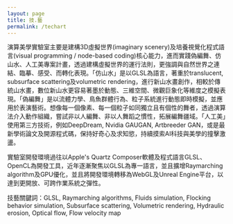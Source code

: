 ```yaml
---
layout: page
title: 技.藝
permalink: /techart
---
```


演算美學實驗室主要是建構3D虛擬世界(imaginary scenery)及培養視覺化程式語言(visual programming / node-based coding)核心能力，進而實踐偽編舞、仿山水、人工美專案計畫，透過建構虛擬世界的運行法則，更強調與自然世界之連結、臨摹、感受、而轉化表現。「仿山水」是以GLSL為語言，著重於translucent, subsurface scattering及volumetric rendering，進行新山水畫創作，相較於傳統山水畫，數位新山水更容易著墨於動態、三維空間、微觀巨象化等維度之模擬表現。「偽編舞」是以流體力學、鳥魚群體行為、粒子系統進行動態即時模擬，並應用於表演藝術。想像每一個像素、每一個粒子如同獨立且有個性的舞者，透過演算法介入動作組織，嘗試非以人編舞、非以人舞蹈之慣性，拓展編舞疆域。「人工美」使用第三方技術，例如DeepDream, Nvidia GAUGAN, Artbreeder GAN，或是最新學術論文及開源程式碼，保持好奇心及求知慾，持續摸索AI科技與美學的撞擊激盪。

實驗室開發環境過往以Apple's Quartz Composer軟體及程式語言GLSL、OpenCL為開發工具，近年逐漸聚焦以GLSL為專一語言，並且擴增Raymarching algorithm及GPU優化，並且將開發環境轉移為WebGL及Unreal Engine平台，以達到更開放、可跨作業系統之彈性。

技藝關鍵詞：GLSL, Raymarching algorithms, Fluids simulation, Flocking behavior simulation, Subsurface scattering, Volumetric rendering, Hydraulic erosion, Optical flow, Flow velocity map


